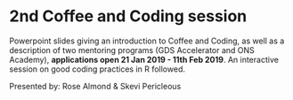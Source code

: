 # 2nd Coffee and Coding session

Powerpoint slides giving an introduction to Coffee and Coding, as well as a description of two mentoring programs (GDS Accelerator and ONS Academy), **applications open 21 Jan 2019 - 11th Feb 2019**. An interactive session on good coding practices in R followed.

Presented by: Rose Almond & Skevi Pericleous